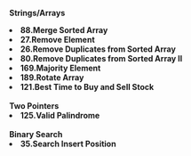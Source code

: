 <strong>Strings/Arrays</storng>
<li>88.Merge Sorted Array</li>
<li>27.Remove Element</li>
<li>26.Remove Duplicates from Sorted Array</li>
<li>80.Remove Duplicates from Sorted Array II</li>
<li>169.Majority Element</li>
<li>189.Rotate Array</li>
<li>121.Best Time to Buy and Sell Stock</li>
<br>
<storng>Two Pointers</storng>
<li>125.Valid Palindrome</li>
<br>
<storng>Binary Search</storng>
<li>35.Search Insert Position</li>
